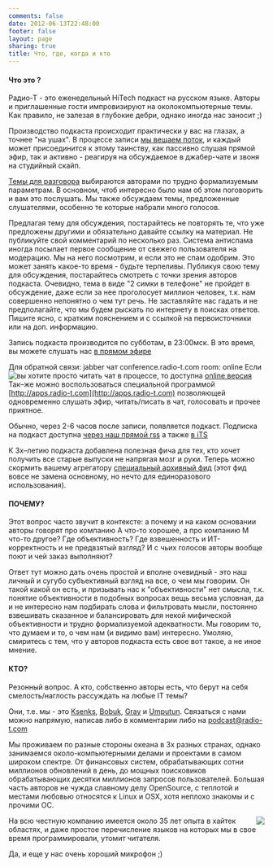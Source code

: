 ```yaml
---
comments: false
date: 2012-06-13T22:48:00
footer: false
layout: page
sharing: true
title: Что, где, когда и кто
---
```


#### Что это ?

Радио-Т - это еженедельный HiTech подкаст на русском языке. Авторы и приглашенные гости импровизируют на околокомпьютерные темы. Как правило, не залезая в глубокие дебри, однако иногда нас заносит ;)

Производство подкаста происходит практически у вас на глазах, а точнее "на ушах". В процессе записи [мы вещаем поток](/online), и каждый может присоединится к этому таинству, как пассивно слушая прямой эфир, так и активно - реагируя на обсуждаемое в джабер-чате и звоня на студийный скайп.

[Темы для разговора](http://news.radio-t.com) выбираются авторами по трудно формализуемым параметрам. В основном, чтоб интересно было нам об этом поговорить и вам это послушать. Мы также обсуждаем темы, предложенные слушателями, особенно те которые набрали много голосов.

Предлагая тему для обсуждения, постарайтесь не повторять те, что уже предложены другими и обязательно давайте ссылку на материал. Не публикуйте свой комментарий по несколько раз. Система антиспама иногда посылает первое сообщение от свежего пользователя на модерацию. Мы на него посмотрим, и если это не спам одобрим. Это может занять какое-то время - будьте терпеливы. Публикуя свою тему для обсуждения, постарайтесь смотреть с точки зрения авторов подкаста. Очевидно, тема в виде "2 симки в телефоне" не пройдет в обсуждение, даже если за нее проголосует миллион человек, т.к. нам совершенно непонятно о чем тут речь. Не заставляйте нас гадать и не предполагайте, что мы будем рыскать по интернету в поисках ответов. Пишите ясно, с кратким пояснением и с ссылкой на первоисточники или на доп. информацию.

Запись подкаста производится по субботам, в 23:00мск. В это время, вы можете слушать нас [в прямом эфире](http://stream.radio-t.com:8181/stream.m3u)

Для обратной связи: jabber чат conference.radio-t.com room: online
Если вы хотите просто читать чат в процессе, то доступна [online версия](http://chat.radio-t.com/)
<img style="float: left;" src="/images/rtapp.png">
Так–же можно воспользоваться специальной программой [http://apps.radio-t.com](http://apps.radio-t.com) позволяющей одновременно слушать эфир, читать/писать в чат, голосовать и прочее приятное.

Обычно, через 2-6 часов после записи, появляется подкаст. Подписка на подкаст доступна [через наш прямой rss](http://feeds.feedburner.com/Radio-t) а также [в iTS](http://phobos.apple.com/WebObjects/MZStore.woa/wa/viewPodcast?id=256504435)

К 3х–летию подкаста добавлена полезная фича для тех, кто хочет получить все старые выпуски не напрягая мозг и руки. Теперь можно скормить вашему агрегатору [специальный архивный фид](/podcast-archives.rss) (этот фид вовсе не замена основному, но нечто для единоразового использования).

#### ПОЧЕМУ?

Этот вопрос часто звучит в контексте: а почему и на каком основании авторы говорят про компанию А что-то хорошее, а про компанию М что-то другое? Где объективность? Где взвешенность и ИТ-корректность и не предвзятый взгляд? И с чьих голосов авторы вообще поют и чей заказ выполняют?

Ответ тут можно дать очень простой и вполне очевидный - это наш личный и сугубо субъективный взгляд на все, о чем мы говорим. Он такой какой он есть, и призывать нас к "объективности" нет смысла, т.к. понятие объективности в подобных вопросах вещь весьма условная, да и не интересно нам подбирать слова и фильтровать мысли, постоянно взвешивать сказанное и балансировать для некой мифической объективности и трудно формализуемой адекватности. Мы говорим то, что думаем и то, о чем нам (и видимо вам) интересно. Умоляю, смиритесь с тем, что у авторов подкаста есть свое вот такое, а не иное мнение.

#### КТО?

Резонный вопрос. А кто, собственно авторы есть, что берут на себя смелость/наглость рассуждать на любые IT темы?

Они, т.е. мы - это [Ksenks](https://twitter.com/ksenks), [Bobuk](https://twitter.com/bobuk), [Gray](https://twitter.com/gray_ru) и [Umputun](http://umputun.com). Связаться с нами можно напрямую, написав либо в комментарии либо на [podcast@radio-t.com](mailto:podcast@radio-t.com)

Мы проживаем по разные стороны океана в 3х разных странах, однако занимаемся около-компьютерными делами и проектами в самом широком спектре. От финансовых систем, обрабатывающих сотни миллионов обновлений в день, до мощных поисковиков обрабатывающих десятки миллионов запросов пользователей. Большая часть авторов не чужда славному делу OpenSource, с теплотой и местами любовью относятся к Linux и OSX, хотя неплохо знакомы и с прочими ОС.

<img style="float: right;" src="/images/studio.jpeg">
На всю честную компанию имеется около 35 лет опыта в хайтек областях, и даже простое перечисление языков на которых мы в свое время программировали, утомит читателя.

Да, и еще у нас очень хороший микрофон ;)
